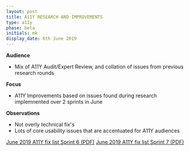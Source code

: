 ```yaml
---
layout: post
title: A11Y RESEARCH AND IMPROVEMENTS
type: a11y
phase: beta
initials: mk
display_date: 6th June 2019
---
```


**Audience**
- Mix of A11Y Audit/Expert Review, and collation of issues from previous research rounds

**Focus**
- A11Y Improvements based on issues found during research implemnented over 2 sprints in June

**Observations**
- Not overly technical fix's
- Lots of core usability issues that are accentuated for A11Y audiences

[June 2019 A11Y fix list Sprint 6 (PDF)](../files/SEP_2019_may_31_A11Y_Sprint6.pdf)
[June 2019 A11Y fix list Sprint 7 (PDF)](../files/SEP_2019_June_14_A11Y_Sprint7.pdf)
